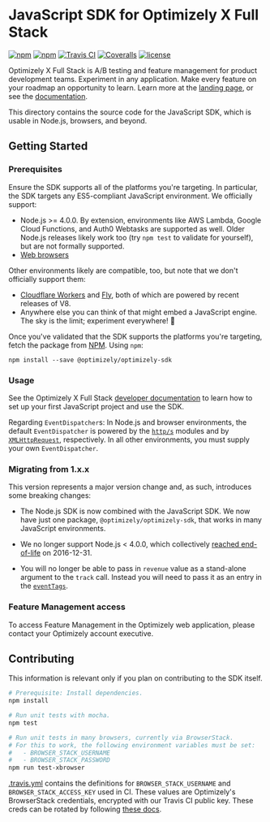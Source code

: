 # JavaScript SDK for Optimizely X Full Stack
[![npm](https://img.shields.io/npm/v/%40optimizely%2Foptimizely-sdk.svg)](https://www.npmjs.com/package/@optimizely/optimizely-sdk)
[![npm](https://img.shields.io/npm/dm/%40optimizely%2Foptimizely-sdk.svg)](https://www.npmjs.com/package/@optimizely/optimizely-sdk)
[![Travis CI](https://img.shields.io/travis/optimizely/javascript-sdk.svg)](https://travis-ci.org/optimizely/javascript-sdk)
[![Coveralls](https://img.shields.io/coveralls/optimizely/javascript-sdk.svg)](https://coveralls.io/github/optimizely/javascript-sdk)
[![license](https://img.shields.io/github/license/optimizely/javascript-sdk.svg)](https://choosealicense.com/licenses/apache-2.0/)


Optimizely X Full Stack is A/B testing and feature management for product development teams. Experiment in any application. Make every feature on your roadmap an opportunity to learn. Learn more at the [landing page](https://www.optimizely.com/products/full-stack/), or see the [documentation](https://developers.optimizely.com/x/solutions/sdks/reference/index.html?language=node).

This directory contains the source code for the JavaScript SDK, which is usable in Node.js, browsers, and beyond.

## Getting Started

### Prerequisites

Ensure the SDK supports all of the platforms you're targeting. In particular, the SDK targets any ES5-compliant JavaScript environment. We officially support:
  - Node.js >= 4.0.0. By extension, environments like AWS Lambda, Google Cloud Functions, and Auth0 Webtasks are supported as well. Older Node.js releases likely work too (try `npm test` to validate for yourself), but are not formally supported.
  - [Web browsers](https://caniuse.com/#feat=es5)

Other environments likely are compatible, too, but note that we don't officially support them:
  - [Cloudflare Workers](https://developers.cloudflare.com/workers/) and [Fly](https://fly.io/), both of which are powered by recent releases of V8.
  - Anywhere else you can think of that might embed a JavaScript engine. The sky is the limit; experiment everywhere! 🚀

Once you've validated that the SDK supports the platforms you're targeting, fetch the package from [NPM](https://www.npmjs.com/package/@optimizely/optimizely-sdk). Using `npm`:

```
npm install --save @optimizely/optimizely-sdk
```

### Usage
See the Optimizely X Full Stack [developer documentation](http://developers.optimizely.com/server/reference/index.html) to learn how to set up your first JavaScript project and use the SDK.

Regarding `EventDispatcher`s: In Node.js and browser environments, the default `EventDispatcher` is powered by the [`http/s`](https://nodejs.org/api/http.html) modules and by [`XMLHttpRequest`](https://developer.mozilla.org/en-US/docs/Web/API/XMLHttpRequest#Browser_compatibility), respectively. In all other environments, you must supply your own `EventDispatcher`.

### Migrating from 1.x.x

This version represents a major version change and, as such, introduces some breaking changes:

- The Node.js SDK is now combined with the JavaScript SDK. We now have just one package, `@optimizely/optimizely-sdk`, that works in many JavaScript environments.

- We no longer support Node.js < 4.0.0, which collectively [reached end-of-life](https://github.com/nodejs/Release#end-of-life-releases) on 2016-12-31.

- You will no longer be able to pass in `revenue` value as a stand-alone argument to the `track` call. Instead you will need to pass it as an entry in the [`eventTags`](https://developers.optimizely.com/x/solutions/sdks/reference/index.html?language=javascript#event-tags).

### Feature Management access

To access Feature Management in the Optimizely web application, please contact your Optimizely account executive.

## Contributing
This information is relevant only if you plan on contributing to the SDK itself.

```sh
# Prerequisite: Install dependencies.
npm install

# Run unit tests with mocha.
npm test

# Run unit tests in many browsers, currently via BrowserStack.
# For this to work, the following environment variables must be set:
#   - BROWSER_STACK_USERNAME
#   - BROWSER_STACK_PASSWORD
npm run test-xbrowser
```

[.travis.yml](/.travis.yml) contains the definitions for `BROWSER_STACK_USERNAME` and `BROWSER_STACK_ACCESS_KEY` used in CI. These values are Optimizely's BrowserStack credentials, encrypted with our Travis CI public key. These creds can be rotated by following [these docs](https://docs.travis-ci.com/user/environment-variables/#Defining-encrypted-variables-in-.travis.yml).

